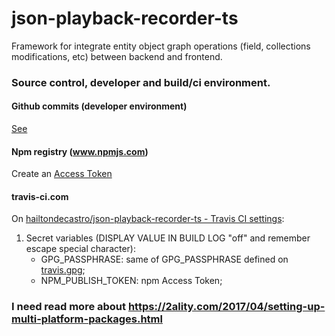 # json-playback-recorder-ts
Framework for integrate entity object graph operations (field, collections modifications, etc) between backend and frontend.

### Source control, developer and build/ci environment.

#### Github commits (developer environment)
  [See](https://github.com/hailtondecastro/json-playback-player-hibernate#github-commits-developer-environment)
  
#### Npm registry (www.npmjs.com)
  Create an [Access Token](https://www.npmjs.com/settings/hailtondecastro/tokens)
  
#### travis-ci.com
  On [hailtondecastro/json-playback-recorder-ts - Travis CI settings](https://travis-ci.com/hailtondecastro/json-playback-recorder-ts/settings):
  1. Secret variables (DISPLAY VALUE IN BUILD LOG "off" and remember escape special character):
      - GPG_PASSPHRASE: same of GPG_PASSPHRASE defined on [travis.gpg](https://github.com/hailtondecastro/json-playback-player-hibernate#travis-cicom);
      - NPM_PUBLISH_TOKEN: npm Access Token;

### I need read more about https://2ality.com/2017/04/setting-up-multi-platform-packages.html